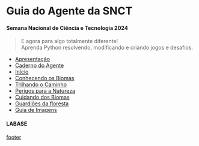 <!---
Open Source program Pynoplia - Copyright © 2024  Carlo Oliveira** <carlo@nce.ufrj.br>,
PDX-License-Identifier:** `GNU General Public License v3.0 or later <http://is.gd/3Udt>`_.
-->
# Guia do Agente da SNCT
#### Semana Nacional de Ciência e Tecnologia 2024
> E agora para algo totalmente diferente! <br>
> Aprenda Python resolvendo, modificando e criando jogos e desafios. <br>

- [Apresentação](../README)
- [Caderno do Agente](http://bit.ly/SNCT_24_F)
- [Início](inicial.md)
- [Conhecendo os Biomas](biomas.md)
- [Trilhando o Caminho](caminhos.md)
- [Perigos para a Natureza](perigos.md)
- [Cuidando dos Biomas](cuidando.md)
- [Guardiões da floresta](guardando.md)
- [Guia de Imagens](imagens.md)

#### LABASE
[footer](footer.md ':include')